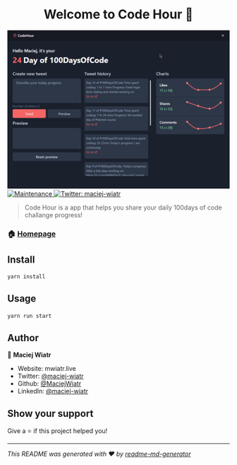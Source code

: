 <h1 align="center">Welcome to Code Hour 👋</h1>
<p>
  <img src="screen.png">
  </img>
  <a href="https://github.com/electron-react-boilerplate/electron-react-boilerplate/graphs/commit-activity" target="_blank">
    <img alt="Maintenance" src="https://img.shields.io/badge/Maintained%3F-yes-green.svg" />
  </a>
  <a href="https://twitter.com/maciej_wiatr" target="_blank">
    <img alt="Twitter: maciej-wiatr" src="https://img.shields.io/twitter/follow/maciej_wiatr.svg?style=social" />
  </a>
</p>

> Code Hour is a app that helps you share your daily 100days of code challange progress!

### 🏠 [Homepage](https://github.com/MaciejWiatr/code-hour)

## Install

```sh
yarn install
```

## Usage

```sh
yarn run start
```

## Author

👤 **Maciej Wiatr**

-   Website: mwiatr.live
-   Twitter: [@maciej-wiatr](https://twitter.com/maciej-wiatr)
-   Github: [@MaciejWiatr](https://github.com/MaciejWiatr)
-   LinkedIn: [@maciej-wiatr](https://linkedin.com/in/maciej-wiatr)

## Show your support

Give a ⭐️ if this project helped you!

---

_This README was generated with ❤️ by [readme-md-generator](https://github.com/kefranabg/readme-md-generator)_
